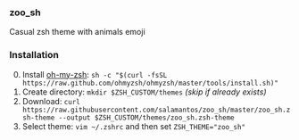 ### zoo_sh
Casual zsh theme with animals emoji

### Installation
0. Install [oh-my-zsh](https://ohmyz.sh/): `sh -c "$(curl -fsSL https://raw.github.com/ohmyzsh/ohmyzsh/master/tools/install.sh)"`
1. Create directory: `mkdir $ZSH_CUSTOM/themes` *(skip if already exists)*
2. Download: `curl https://raw.githubusercontent.com/salamantos/zoo_sh/master/zoo_sh.zsh-theme --output $ZSH_CUSTOM/themes/zoo_sh.zsh-theme`
3. Select theme: `vim ~/.zshrc` and then set `ZSH_THEME="zoo_sh"`
